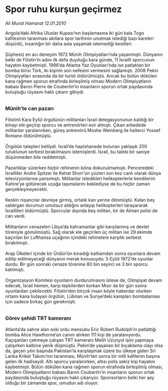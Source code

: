 # Spor ruhu kurşun geçirmez

*Ali Murat Hamarat 12.01.2010*

<div class="taraf_structure_2col_1zq">
<div class="margen_n">



 <p>Angola’daki Afrika Uluslar Kupası’nın başlamasına iki gün kala Togo kafilesinin taranması akıllara spor tarihinin unutmak istediği bazı kareleri düşürdü, insanlığın bir daha asla yaşamak istemediği kesitleri. <br/><br/>Şüphesiz en acı deneyim 1972 Münih Olimpiyatları’nda yaşanmıştı. Dünyanın belki de Filistin’in adını ilk defa duyduğu kara günde, 11 İsrailli sporcunun hayatını kaybetmişti. 1996’da Atlanta Yaz Oyunları’nda ise patlatılan bir bomba birisi Türk, iki kişinin son nefesini vermesini sağlamıştı. 2008 Pekin Olimpiyatları sırasında da bir turist öldürülmüştü. Ancak bu bütün dökülen kana rağmen sporun etrafında birleşilmiş olması Modern Olimpiyatların babası Baron Pierre de Coubertin’in insanların sporun ortak paydasında buluştuğu rüyasını haklı çıkarır gibiydi. <b><br/><br/><br/><font size="3">Münih’te can pazarı</font></b> <br/><br/>Filistinli Kara Eylül örgütünün militanları İsrail delegasyonunun kaldığı bir binayı ele geçirip sporcu ve antrenörleri esir almıştı. Çıkan arbedede militanlar yaralanırken, güreş antrenörü Moshe Weinberg ile halterci Yossef Romano öldürülmüştü. <br/><br/>Örgütün talepleri belliydi. İsrail’de hapishanede bulunan yaklaşık 200 tutuklunun serbest bırakılmasını istemişlerdi. İsrail, bu talebi bir saniye düşünmeden bile reddetmişti. <br/><br/>Pazarlıklar sürerken hiçbir rehinenin kılına dokunulmamıştı. Penceredeki İsrailliler Andre Spitzer ile Kehat Shorr’un yüzleri son kez canlı olarak dünya televizyonlarına yansımıştı. Militanlar istedikleri helikopterlerle kendilerini Kahire’ye götürecek uçağa taşımalarını beklediyse de bu hiçbir zaman gerçekleşmeyecekti. <br/><br/>Keskin nişancılar devreye girmiş, ortalık kan yerine dönmüştü. Kalan beş saldırgan durumun umutsuz aldığını anlayıp helikopterleri tarayararak İsraillileri öldürmüştü. Sporcular dışında beş militan, bir de Alman polisi de can verdi. <br/><br/>Militanların cenazeleri Libya’da kahramanlar gibi karşılanmış ve devlet töreniyle gömülmüştü. Sağ olarak ele geçirilen üç militan ise 29 ekimde kaçırılan bir Lufthansa uçağının içindeki rehinelere karşılık serbest bırakılmıştı. <br/><br/>Arap Ülkeleri içinde bir Ürdün’ün kınadığı katliamdan sonra oyunlara devam edilip edilmeyeceği dünyanın merak konusuydu. 5 Eylül 1972’de oyunlar durdu. Bir gün sonraki cenaze törenine 80 bin seyirci ve 3 bin sporcu katılmıştı. <br/><br/>Organizasyon Komitesi oyunların durdurulmasını istese de, Olimpiyat devam edecek, İsrail hemen, karşı tepkilerden korkan Mısır da bir gün sonra oyunlardan çekilecekti. Filistin’den birçok insan böyle haberdar olurken ortamı kana bulayan örgütün, Lübnan ve Suriye’deki kampları bombalaması için sadece birkaç gün gerekmişti.<b> <br/><br/><br/><font size="3">Görev şehidi TRT kameranı</font></b> <br/><br/>Atlanta’da sahne alan eski ordu mensubu Eric Robert Rudolph’in patlattığı bomba Alice Hawthorne’un canını alırken 111 kişi de yaralanıyordu. Kaçışanları çekmeye çalışan TRT kameranı Melih Uzunyol işini yapmaya çalışırken kalbine yenik düşmüştü. Pekin’de yaşanan bir bıçaklama olayı olsa da, geçen yılın başında Pakistan’la karşılaşmak üzere bu ülkeye giden Sri Lanka Kriket Takımı’nın taranması, Münih’ten sonra bir milli kafilenin başına gelen ilk hadiseydi. Altı sporcu yaralanırken, altısı polis sekiz kişi hayatını kaybetmişti. Bütün dökülen kana rağmen sporun etrafında birleşilmiş olması, Modern Olimpiyatların babası Baron Coubertin’in insanların sporun ortak paydasında buluştuğu rüyasını haklı çıkarıyor. Sponsorların belki her şey olduğu bir zamanda spor, umudun adı oluyor.</p>
<br/>
<br/>
<br/>



<br/>


<div id="taraf_not">
</div>

</div>


</div>
